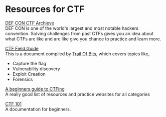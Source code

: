 # Resources for CTF

[DEF CON CTF Archieve](https://archive.ooo/)\
DEF CON is one of the world's largest and most notable hackers convention. Solving challenges from past CTFs gives you an idea about what CTFs are like and are like 
give you chance to practice and learn more.

[CTF Field Guide](https://trailofbits.github.io/ctf/)\
This is a document compiled by [Trail Of Bits](https://www.trailofbits.com), which covers topics like,
- Capture the flag
- Vulnerability discovery
- Exploit Creation
- Forensics

[A beginners guide to CTFing](https://jaimelightfoot.com/blog/so-you-want-to-ctf-a-beginners-guide/)\
A really good list of resources and practice websites for all categories

[CTF 101](https://ctf101.org/)\
A documentation for beginners.
